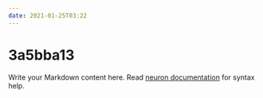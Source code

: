 ```yaml
---
date: 2021-01-25T03:22
---
```


# 3a5bba13

Write your Markdown content here. Read [neuron documentation](https://neuron.zettel.page/2011404.html) for syntax help.

